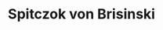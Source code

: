 ---
title: "Spitczok von Brisinski"
url: /herzebrock-clarholz/spitczok-von-brisinski/
shop: Autowerkstatt
---